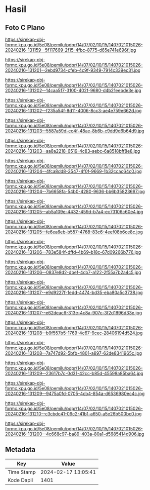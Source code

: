 # Hasil

## Foto C Plano

https://sirekap-obj-formc.kpu.go.id/5e08/pemilu/pdpr/14/07/02/10/15/1407021015026-20240216-131159--5f117669-2f15-4fbc-8775-d65e741e696f.jpg

https://sirekap-obj-formc.kpu.go.id/5e08/pemilu/pdpr/14/07/02/10/15/1407021015026-20240216-131201--2ebd9734-cfeb-4c9f-9349-7914c339ec31.jpg

https://sirekap-obj-formc.kpu.go.id/5e08/pemilu/pdpr/14/07/02/10/15/1407021015026-20240216-131202--14caa517-3100-402f-9680-d4b21eebde3e.jpg

https://sirekap-obj-formc.kpu.go.id/5e08/pemilu/pdpr/14/07/02/10/15/1407021015026-20240216-131202--f235a54f-8d11-4006-8cc3-ae4e759e662d.jpg

https://sirekap-obj-formc.kpu.go.id/5e08/pemilu/pdpr/14/07/02/10/15/1407021015026-20240216-131203--5587a59d-cc4f-48ae-8b6b-c9dd9d6b64d9.jpg

https://sirekap-obj-formc.kpu.go.id/5e08/pemilu/pdpr/14/07/02/10/15/1407021015026-20240216-131203--aa8a2218-6519-4c83-aebc-6a8518bff8e8.jpg

https://sirekap-obj-formc.kpu.go.id/5e08/pemilu/pdpr/14/07/02/10/15/1407021015026-20240216-131204--4fca8dd8-3547-4f0f-9669-1b32ccac64c0.jpg

https://sirekap-obj-formc.kpu.go.id/5e08/pemilu/pdpr/14/07/02/10/15/1407021015026-20240216-131204--7b6658fa-54b0-4280-9636-bb6b35823697.jpg

https://sirekap-obj-formc.kpu.go.id/5e08/pemilu/pdpr/14/07/02/10/15/1407021015026-20240216-131205--ab5a109e-4432-459d-b7a4-ec73106c60e4.jpg

https://sirekap-obj-formc.kpu.go.id/5e08/pemilu/pdpr/14/07/02/10/15/1407021015026-20240216-131205--fe6ea6eb-b557-4768-83c6-4eef08b6ce8c.jpg

https://sirekap-obj-formc.kpu.go.id/5e08/pemilu/pdpr/14/07/02/10/15/1407021015026-20240216-131206--783e584f-dffd-4b69-b18c-67d09266b776.jpg

https://sirekap-obj-formc.kpu.go.id/5e08/pemilu/pdpr/14/07/02/10/15/1407021015026-20240216-131206--0837e8d2-dbef-4cb7-a122-2f55a7b2a4c5.jpg

https://sirekap-obj-formc.kpu.go.id/5e08/pemilu/pdpr/14/07/02/10/15/1407021015026-20240216-131207--e9d9227f-1edd-4474-bd35-eba80a5c3738.jpg

https://sirekap-obj-formc.kpu.go.id/5e08/pemilu/pdpr/14/07/02/10/15/1407021015026-20240216-131207--e62deac6-313e-4c8a-907c-3f2d1896d33e.jpg

https://sirekap-obj-formc.kpu.go.id/5e08/pemilu/pdpr/14/07/02/10/15/1407021015026-20240216-131208--b9f557b5-1769-4c67-9cec-28406194d524.jpg

https://sirekap-obj-formc.kpu.go.id/5e08/pemilu/pdpr/14/07/02/10/15/1407021015026-20240216-131208--7a747d92-5bfb-4801-a897-62de8341965c.jpg

https://sirekap-obj-formc.kpu.go.id/5e08/pemilu/pdpr/14/07/02/10/15/1407021015026-20240216-131209--23617b7c-0d31-42cc-b85d-45598a85ba64.jpg

https://sirekap-obj-formc.kpu.go.id/5e08/pemilu/pdpr/14/07/02/10/15/1407021015026-20240216-131209--9475a0fd-0705-4cb4-854a-d6536980ec4c.jpg

https://sirekap-obj-formc.kpu.go.id/5e08/pemilu/pdpr/14/07/02/10/15/1407021015026-20240216-131210--c3cbdc41-09c2-41b1-a650-a5e26b500bc0.jpg

https://sirekap-obj-formc.kpu.go.id/5e08/pemilu/pdpr/14/07/02/10/15/1407021015026-20240216-131200--4c668c97-ba89-403a-80a1-d5685414d906.jpg


## Metadata

| Key        | Value               |
| ---------- | ------------------- |
| Time Stamp | 2024-02-17 13:05:41 |
| Kode Dapil | 1401                |



